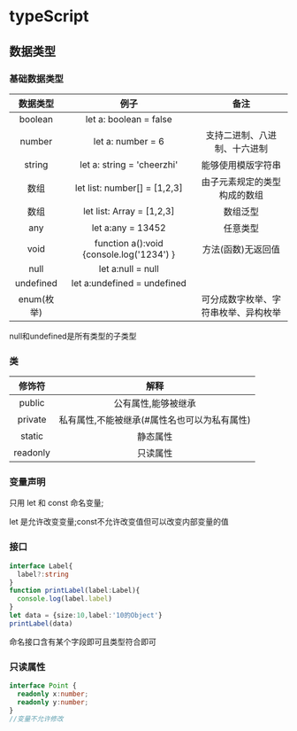 # typeScript

## 数据类型

### 基础数据类型

|数据类型|例子|备注|
|:----:|:----:|:----:|
|boolean|let a: boolean = false||
|number|let a: number = 6|支持二进制、八进制、十六进制|
|string|let a: string = 'cheerzhi'|能够使用模版字符串|
|数组|let list: number[] = [1,2,3]|由子元素规定的类型构成的数组|
|数组|let list: Array<number> = [1,2,3]|数组泛型|
|any|let a:any = 13452|任意类型|
|void|function a():void {console.log('1234') }|方法(函数)无返回值|
|null|let a:null = null||
|undefined|let a:undefined = undefined||
|enum(枚举)||可分成数字枚举、字符串枚举、异构枚举|

null和undefined是所有类型的子类型

### 类

|修饰符|解释|
|:----:|:----:|
|public|公有属性,能够被继承|
|private|私有属性,不能被继承(#属性名也可以为私有属性)|
|static|静态属性|
|readonly|只读属性|

### 变量声明

只用 let 和 const 命名变量;

let 是允许改变变量;const不允许改变值但可以改变内部变量的值

### 接口
```ts
interface Label{
  label?:string
}
function printLabel(label:Label){
  console.log(label.label)
}
let data = {size:10,label:'10的Object'}
printLabel(data)
```

命名接口含有某个字段即可且类型符合即可

### 只读属性

```ts
interface Point {
  readonly x:number;
  readonly y:number;
}
//变量不允许修改
```